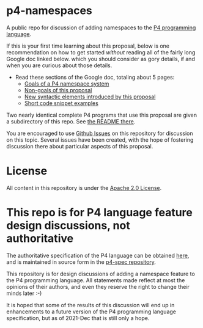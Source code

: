 # p4-namespaces

A public repo for discussion of adding namespaces to the [P4
programming language](https://p4.org).

If this is your first time learning about this proposal, below is one
recommendation on how to get started _without_ reading all of the
fairly long Google doc linked below.   which you should consider as gory
details, if and when you are curious about those details.

+ Read these sections of the Google doc, totaling about 5 pages:
  + [Goals of a P4 namespace
    system](https://docs.google.com/document/d/1NNC4t5NjAhzOhiC_DauiYrw80h1cXjZhshdRTuAPSnc/edit#bookmark=id.avxqvt6rf45a) 
  + [Non-goals of this proposal](https://docs.google.com/document/d/1NNC4t5NjAhzOhiC_DauiYrw80h1cXjZhshdRTuAPSnc/edit#bookmark=kix.8vwhepylnfng)
  + [New syntactic elements introduced by this
    proposal](https://docs.google.com/document/d/1NNC4t5NjAhzOhiC_DauiYrw80h1cXjZhshdRTuAPSnc/edit#bookmark=kix.y3adl53ue6du)
  + [Short code snippet examples](https://docs.google.com/document/d/1NNC4t5NjAhzOhiC_DauiYrw80h1cXjZhshdRTuAPSnc/edit#bookmark=id.kujexs8tayd6)

Two nearly identical complete P4 programs that use this proposal are
given a subdirectory of this repo.  See [the README
there](examples/01/README.md).

You are encouraged to use [Github
Issues](https://github.com/jafingerhut/p4-namespaces/issues) on this
repository for discussion on this topic.  Several issues have been
created, with the hope of fostering discussion there about particular
aspects of this proposal.


# License

All content in this repository is under the [Apache 2.0
License](LICENSE).


# This repo is for P4 language feature design discussions, not authoritative

The authoritative specification of the P4 language can be obtained
[here](https://p4.org/specs), and is maintained in source form in the
[p4-spec repository](https://github.com/p4lang/p4-spec).

This repository is for design discussions of adding a namespace
feature to the P4 programming language.  All statements made reflect
at most the opinions of their authors, and even they reserve the right
to change their minds later :-)

It is hoped that some of the results of this discussion will end up in
enhancements to a future version of the P4 programming language
specification, but as of 2021-Dec that is still only a hope.
